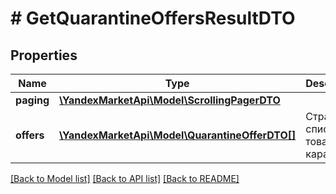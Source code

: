 # # GetQuarantineOffersResultDTO

## Properties

Name | Type | Description | Notes
------------ | ------------- | ------------- | -------------
**paging** | [**\YandexMarketApi\Model\ScrollingPagerDTO**](ScrollingPagerDTO.md) |  | [optional]
**offers** | [**\YandexMarketApi\Model\QuarantineOfferDTO[]**](QuarantineOfferDTO.md) | Страница списка товаров в карантине. | [optional]

[[Back to Model list]](../../README.md#models) [[Back to API list]](../../README.md#endpoints) [[Back to README]](../../README.md)
